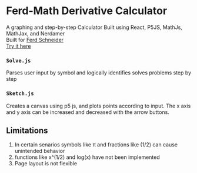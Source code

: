 # Ferd-Math Derivative Calculator 
A graphing and step-by-step Calculator Built using React, P5JS, MathJs, MathJax, and Nerdamer <br>
Built for [Ferd Schneider](https://www.linkedin.com/in/ferd-schneider-b1406019/) <br>
[Try it here](https://ferd-math.vercel.app/)

### `Solve.js` 
Parses user input by symbol and logically identifies solves problems step by step 

### `Sketch.js` 
Creates a canvas using p5 js, and plots points according to input. The x axis and y axis can be increased and decreased with the arrow buttons. 

## Limitations 

1. In certain senarios symbols like π and fractions like (1/2) can cause unintended behavior
2. functions like x^(1/2) and log(x) have not been implemented
3. Page layout is not flexible
